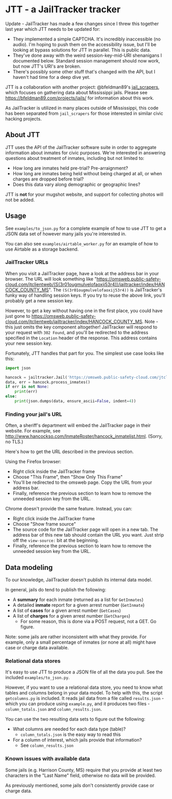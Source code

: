 # JTT - a JailTracker tracker

Update - JailTracker has made a few changes since I threw this together last year which JTT needs to be updated for:
* They implemented a simple CAPTCHA. It's incredibly inaccessible (no audio). I'm hoping to push them on the accessibility issue, but I'll be looking at bypass solutions for JTT in parallel. This is public data.
* They've done away with the weird session-key-mid-URI shenanigans I documented below. Standard session management should now work, but now JTT's URI's are broken.
* There's possibly some other stuff that's changed with the API, but I haven't had time for a deep dive yet.


JTT is a collaboration with another project:
@bfeldman89's [jail_scrapers](https://github.com/bfeldman89/jail_scrapers),
which focuses on gathering data about Mississippi jails.
Please see https://bfeldman89.com/projects/jails/ for information about this work.

As JailTracker is utilized in many places outside of Mississippi,
this code has been separated from `jail_scrapers` for those interested in similar civic hacking projects.

## About JTT
JTT uses the API of the JailTracker software suite
in order to aggregate information about inmates for civic purposes.
We're interested in answering questions about treatment of inmates, including but not limited to:
* How long are inmates held pre-trial? Pre-arraignment?
* How long are inmates being held without being charged at all, or when charges are dropped before trial?
* Does this data vary along demographic or geographic lines?

JTT is **not** for your mugshot website, and support for collecting photos will not be added.

## Usage
See `examples/to_json.py` for a complete example of how to use JTT to get a JSON data set
of however many jails you're interested in.

You can also see `examples/airtable_worker.py` for an example of how to use Airtable as a storage backend.

### JailTracker URLs
When you visit a JailTracker page, have a look at the address bar in your browser.
The URL will look something like "https://omsweb.public-safety-cloud.com/jtclientweb/(S(3r01ougmulvelofaoxij53r4))/jailtracker/index/HANCOCK_COUNTY_MS".
The `(S(3r01ougmulvelofaoxij53r4))` is JailTracker's funky way of handling session keys.
If you try to reuse the above link, you'll probably get a new session key.

However, to get a key without having one in the first place, you could have just gone to
https://omsweb.public-safety-cloud.com/jtclientweb/jailtracker/index/HANCOCK_COUNTY_MS.
Note - this just omits the key component altogether!
JailTracker will respond to your request with `302 Found`,
and you'll be redirected to the address specified in the `Location` header of the response.
This address contains your new session key.

Fortunately, JTT handles that part for you.
The simplest use case looks like this:
```python
import json

hancock = jailtracker.Jail('https://omsweb.public-safety-cloud.com/jtclientweb/jailtracker/index/HANCOCK_COUNTY_MS')
data, err = hancock.process_inmates()
if err is not None:
    print(err)
else:
    print(json.dumps(data, ensure_ascii=False, indent=4))
```

### Finding your jail's URL
Often, a sheriff's department will embed the JailTracker page in their website.
For example, see http://www.hancockso.com/InmateRoster/hancock_inmatelist.html.
(Sorry, no TLS.)

Here's how to get the URL described in the previous section.

Using the Firefox browser:
* Right click inside the JailTracker frame
* Choose "This Frame", then "Show Only This Frame"
* You'll be redirected to the omsweb page. Copy the URL from your address bar.
* Finally, reference the previous section to learn how to remove the unneeded session key from the URL.

Chrome doesn't provide the same feature. Instead, you can:
* Right click inside the JailTracker frame
* Choose "Show frame source"
* The source code for the JailTracker page will open in a new tab. The address bar of this new tab should contain the URL you want. Just strip off the `view-source:` bit at the beginning.
* Finally, reference the previous section to learn how to remove the unneeded session key from the URL.

## Data modeling
To our knowledge, JailTracker doesn't publish its internal data model.

In general, jails do tend to publish the following:
* A **summary** for each inmate (returned as a list for `GetInmates`)
* A detailed **inmate** report for a given arrest number (`GetInmate`)
* A list of **cases** for a given arrest number (`GetCases`)
* A list of **charges** for a given arrest number (`GetCharges`)
    * For some reason, this is done via a POST request, not a GET. Go figure.

Note: some jails are rather inconsistent with what they provide.
For example, only a small percentage of inmates (or none at all)
might have case or charge data available.

### Relational data stores
It's easy to use JTT to produce a JSON file of all the data you pull.
See the included `examples/to_json.py`.

However, if you want to use a relational data store,
you need to know what tables and columns belong in your data model.
To help with this, the script `getcolumns.py` is included.
It reads jail data from a file called `results.json` - which you can produce using `example.py`,
and it produces two files - `column_totals.json` and `column_results.json`.

You can use the two resulting data sets to figure out the following:
* What columns are needed for each data type (table)?
    * `column_totals.json` is the easy way to read this
* For a column of interest, which jails provide that information?
    * See `column_results.json`

### Known issues with available data
Some jails (e.g. Harrison County, MS) require that you provide at least two characters in the "Last Name" field, otherwise no data will be provided.

As previously mentioned, some jails don't consistently provide case or charge data.
